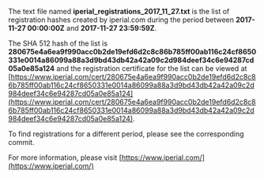The text file named **iperial_registrations_2017_11_27.txt** is the list of registration hashes created by iperial.com during the period between **2017-11-27 00:00:00Z** and **2017-11-27 23:59:59Z**.

The SHA 512 hash of the list is **280675e4a6ea9f990acc0b2de19efd6d2c8c86b785ff00ab116c24cf8650331e0014a86099a88a3d9bd43db42a42a09c2d984deef34c6e94287cd05a0e85a124** and the registration certificate for the list can be viewed at [https://www.iperial.com/cert/280675e4a6ea9f990acc0b2de19efd6d2c8c86b785ff00ab116c24cf8650331e0014a86099a88a3d9bd43db42a42a09c2d984deef34c6e94287cd05a0e85a124](https://www.iperial.com/cert/280675e4a6ea9f990acc0b2de19efd6d2c8c86b785ff00ab116c24cf8650331e0014a86099a88a3d9bd43db42a42a09c2d984deef34c6e94287cd05a0e85a124).

To find registrations for a different period, please see the corresponding commit.

For more information, please visit [https://www.iperial.com/](https://www.iperial.com/)

